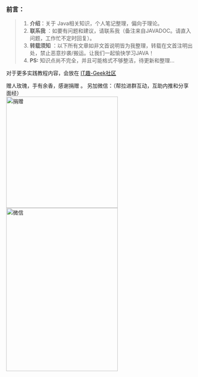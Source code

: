 ### 前言：

> 1. **介绍**：关于 Java相关知识，个人笔记整理，偏向于理论。
> 2. **联系我** ：如要有问题和建议，请联系我（备注来自JAVADOC。请直入问题，工作忙不定时回复）。
> 3. **转载须知** ：以下所有文章如非文首说明皆为我整理，转载在文首注明出处，禁止恶意抄袭/搬运。让我们一起愉快学习JAVA！
> 4. **PS:** 知识点尚不完全，并且可能格式不够整洁，待更新和整理...

对于更多实践教程内容，会放在 [IT趣-Geek社区]( http://bbs.itqu.net/) 

赠人玫瑰，手有余香，感谢捐赠 。                                                 另加微信：（帮拉进群互动，互助内推和分享面经）                                                  
<img src="https://xxxgod.github.io/JavaDoc/image/exchange/weixinpay_new.jpg" alt="捐赠" width="300" height="300">  <img src="https://xxxgod.github.io/JavaDoc/image/exchange/wechat.jpg" alt="微信" width="300" height="440">







